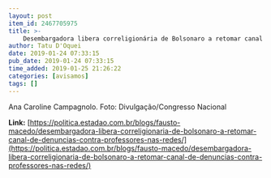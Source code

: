 ```yaml
---
layout: post
item_id: 2467705975
title: >-
    Desembargadora libera correligionária de Bolsonaro a retomar canal de denúncias contra professores nas redes
author: Tatu D'Oquei
date: 2019-01-24 07:33:15
pub_date: 2019-01-24 07:33:15
time_added: 2019-01-25 21:26:22
categories: [avisamos]
tags: []
---
```


Ana Caroline Campagnolo. Foto: Divulgação/Congresso Nacional

**Link:** [https://politica.estadao.com.br/blogs/fausto-macedo/desembargadora-libera-correligionaria-de-bolsonaro-a-retomar-canal-de-denuncias-contra-professores-nas-redes/](https://politica.estadao.com.br/blogs/fausto-macedo/desembargadora-libera-correligionaria-de-bolsonaro-a-retomar-canal-de-denuncias-contra-professores-nas-redes/)

